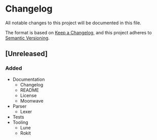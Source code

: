 # Changelog

All notable changes to this project will be documented in this file.

The format is based on [Keep a Changelog](https://keepachangelog.com/en/1.1.0/), and this project adheres to [Semantic Versioning](https://semver.org/spec/v2.0.0.html).

## [Unreleased]

### Added

- Documentation
  - Changelog
  - README
  - License
  - Moonwave
- Parser
  - Lexer
- Tests
- Tooling
  - Lune
  - Rokit